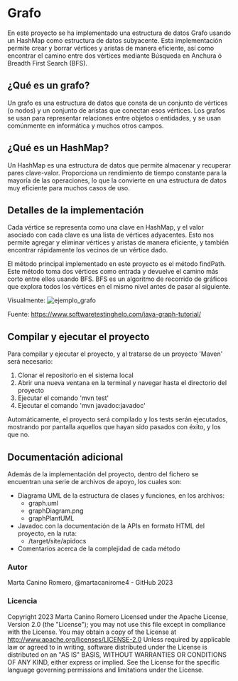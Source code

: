 # Grafo

En este proyecto se ha implementado una estructura de datos Grafo usando un HashMap como estructura de datos subyacente.
Esta implementación permite crear y borrar vértices y aristas de manera eficiente, así como encontrar 
el camino entre dos vértices mediante Búsqueda en Anchura ó Breadth First Search (BFS).

## ¿Qué es un grafo?
Un grafo es una estructura de datos que consta de un conjunto de vértices (o nodos) y un conjunto de aristas que 
conectan esos vértices. Los grafos se usan para representar relaciones entre objetos o entidades, y se usan comúnmente 
en informática y muchos otros campos.

## ¿Qué es un HashMap?
Un HashMap es una estructura de datos que permite almacenar y recuperar pares clave-valor. 
Proporciona un rendimiento de tiempo constante para la mayoría de las operaciones, lo que la convierte en una estructura
de datos muy eficiente para muchos casos de uso.

## Detalles de la implementación
Cada vértice se representa como una clave en HashMap, y el valor asociado con cada clave es una lista de vértices
adyacentes. Esto nos permite agregar y eliminar vértices y aristas de manera eficiente, y también encontrar rápidamente
los vecinos de un vértice dado.

El método principal implementado en este proyecto es el método findPath. 
Este método toma dos vértices como entrada y devuelve el camino más corto entre ellos usando BFS. 
BFS es un algoritmo de recorrido de gráficos que explora todos los vértices en el mismo nivel antes de pasar al siguiente.

Visualmente:
![ejemplo_grafo](https://github.com/martacanirome4/Grafo/assets/50625677/4f90702b-6b46-4457-98d6-256170bf8f4e)

Fuente: https://www.softwaretestinghelp.com/java-graph-tutorial/

## Compilar y ejecutar el proyecto

Para compilar y ejecutar el proyecto, y al tratarse de un proyecto 'Maven' será necesario:

1. Clonar el repositorio en el sistema local
2. Abrir una nueva ventana en la terminal y navegar hasta el directorio del proyecto
3. Ejecutar el comando 'mvn test'
4. Ejecutar el comando 'mvn javadoc:javadoc'

Automáticamente, el proyecto será compilado y los tests serán ejecutados, mostrando por pantalla aquellos que hayan sido pasados con éxito, y los que no.

## Documentación adicional
Además de la implementación del proyecto, dentro del fichero se encuentran una serie de archivos de apoyo, los cuales son:
- Diagrama UML de la estructura de clases y funciones, en los archivos:
  - graph.uml
  - graphDiagram.png
  - graphPlantUML
- Javadoc con la documentación de la APIs en formato HTML del proyecto, en la ruta:
  - /target/site/apidocs
- Comentarios acerca de la complejidad de cada método
  

### Autor
Marta Canino Romero, @martacanirome4 - GitHub 2023

### Licencia
Copyright 2023 Marta Canino Romero
Licensed under the Apache License, Version 2.0 (the "License");
you may not use this file except in compliance with the License.
You may obtain a copy of the License at
http://www.apache.org/licenses/LICENSE-2.0
Unless required by applicable law or agreed to in writing, software distributed under the License is distributed on an
"AS IS" BASIS, WITHOUT WARRANTIES OR CONDITIONS OF ANY KIND, either express or implied.
See the License for the specific language governing permissions and limitations under the License.
